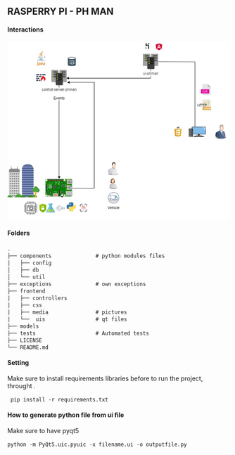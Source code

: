 
## RASPERRY PI - PH MAN
#### Interactions

![Component Interactions ](./diagrams/images/diagram.jpg)

#### Folders

    .
    ├── components              # python modules files 
    |   ├── config              
    │   ├── db                  
    │   └── util                
    ├── exceptions              # own exceptions
    ├── frontend
    |   ├── controllers
    |   ├── css
    |   ├── media               # pictures
    |   └──  uis                # qt files 
    ├── models                   
    ├── tests                   # Automated tests 
    ├── LICENSE
    └── README.md


#### Setting

Make sure to install requirements libraries before to run the project, throught .

     pip install -r requirements.txt 


#### How to generate python file from ui file

Make sure to have pyqt5 

    python -m PyQt5.uic.pyuic -x filename.ui -o outputfile.py
